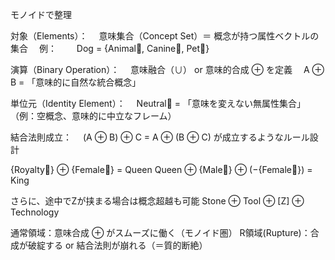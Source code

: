 モノイドで整理

対象（Elements）：
 意味集合（Concept Set）＝ 概念が持つ属性ベクトルの集合
 例：
  Dog = {Animal⃗, Canine⃗, Pet⃗}

演算（Binary Operation）：
 意味融合（∪） or 意味的合成 ⊕ を定義
 A ⊕ B = 「意味的に自然な統合概念」

単位元（Identity Element）：
 Neutral⃗ = 「意味を変えない無属性集合」
 （例：空概念、意味的に中立なフレーム）

結合法則成立：
 (A ⊕ B) ⊕ C = A ⊕ (B ⊕ C) が成立するようなルール設計

{Royalty⃗} ⊕ {Female⃗} = Queen
Queen ⊕ {Male⃗} ⊕ (−{Female⃗}) = King

さらに、途中でZが挟まる場合は概念超越も可能
Stone ⊕ Tool ⊕ [Z] ⊕ Technology


通常領域：意味合成 ⊕ がスムーズに働く（モノイド圏）
R領域(Rupture)：合成が破綻する or 結合法則が崩れる（＝質的断絶）